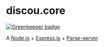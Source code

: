 # discou.core

[![Greenkeeper badge](https://badges.greenkeeper.io/discouorg/discou.core.svg)](https://greenkeeper.io/)

A [Node.js](https://nodejs.org) + [Express.js](http://expressjs.com) + [Parse-server](https://www.npmjs.com/package/parse-server).
